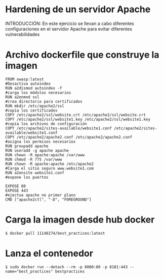 # Hardening de un servidor Apache

INTRODUCCIÓN:
En este ejercicio se llevan a cabo diferentes configuraciones en el servidor Apache para evitar diferentes vulnerabilidades
# Archivo dockerfile que construye la imagen
```
FROM owasp:latest
#Desactiva autoindex
RUN a2dismod autoindex -f
#carga los módulos necesarios
RUN a2enmod ssl
#crea directorio para certificados
RUN mkdir /etc/apache2/ssl
#copia los certificados
COPY /etc/apache2/ssl/website.crt /etc/apache2/ssl/website.crt
COPY /etc/apache2/ssl/website1.key /etc/apache2/ssl/website1.key
#copia los archivos de configuración
COPY /etc/apache2/sites-available/website1.conf /etc/apache2/sites-available/website1.conf
COPY /etc/apache2/apache2.conf /etc/apache2/apache2.conf
#asigna los permisos necesarios
RUN groupadd apache 
RUN useradd -g apache apache
RUN chown -R apache:apache /var/www
RUN chmod -R 775 /var/www
RUN chown -R apache:apache /etc/apache2
#Carga el sitio seguro www.website1.com 
RUN a2ensite website1.conf
#expone los puertos

EXPOSE 80
EXPOSE 443
#ejectua apache ne primer plano
CMD ["apache2ctl", "-D", "FOREGROUND"]
```
# Carga la imagen desde hub docker
```
$ docker pull 11148274/best_practices:latest
```
# Lanza el contenedor
```
$ sudo docker run --detach --rm -p 8080:80 -p 8181:443 --name="best_practices" bestpractices
```
